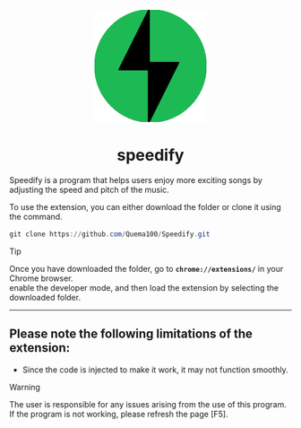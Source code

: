 ﻿<p align="center">
  <img src="./img/speedify.png" alt="speedify icon" width="200" />
</p>

<h1 align="center">speedify</h1>

Speedify is a program that helps users enjoy more exciting songs by adjusting the speed and pitch of the music.

To use the extension, you can either download the folder or clone it using the command. 

```ps1
git clone https://github.com/Quema100/Speedify.git
```

> [!TIP]   
> Once you have downloaded the folder, go to **`chrome://extensions/`** in your Chrome browser.  
> enable the developer mode, and then load the extension by selecting the downloaded folder.

---

## Please note the following limitations of the extension:

- Since the code is injected to make it work, it may not function smoothly.

> [!WARNING]  
> The user is responsible for any issues arising from the use of this program.  
> If the program is not working, please refresh the page [F5].
